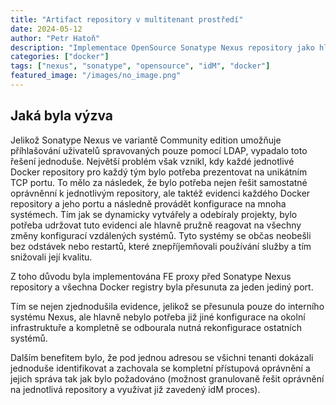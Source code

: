 ```yaml
---
title: "Artifact repository v multitenant prostředí"
date: 2024-05-12
author: "Petr Hatoň"
description: "Implementace OpenSource Sonatype Nexus repository jako hlavního repozitáře pro verzování releasovaných aplikací a a jako proxy pro získávání nutných knihoven z upstreamu."
categories: ["docker"]
tags: ["nexus", "sonatype", "opensource", "idM", "docker"]
featured_image: "/images/no_image.png"
---
```


<!--{{< toc >}}-->

## Jaká byla výzva

Jelikož Sonatype Nexus ve variantě Community edition umožňuje příhlašování uživatelů spravovaných pouze pomocí LDAP, vypadalo toto řešení jednoduše. Největší problém však vznikl, kdy každé jednotlivé Docker repository pro každý tým bylo potřeba prezentovat na unikátním TCP portu. To mělo za následek, že bylo potřeba nejen řešit samostatné oprávněnní k jednotlivým repository, ale taktéž evidenci každého Docker repository a jeho portu a následně provádět konfigurace na mnoha systémech. Tím jak se dynamicky vytvářely a odebíraly projekty, bylo potřeba udržovat tuto evidenci ale hlavně pružně reagovat na všechny změny konfigurací vzdálených systémů. Tyto systémy se občas neobešli bez odstávek nebo restartů, které znepříjemňovali používání služby a tím snižovali její kvalitu.

Z toho důvodu byla implementována FE proxy před Sonatype Nexus repository a všechna Docker registry byla přesunuta za jeden jediný port.

Tím se nejen zjednodušila evidence, jelikož se přesunula pouze do interního systému Nexus, ale hlavně nebylo potřeba již jiné konfigurace na okolní infrastruktuře a kompletně se odbourala nutná rekonfigurace ostatních systémů.

Dalším benefitem bylo, že pod jednou adresou se všichni tenanti dokázali jednoduše identifikovat a zachovala se kompletní přístupová oprávnění a jejich správa tak jak bylo požadováno (možnost granulovaně řešit oprávnění na jednotlivá repository a využívat již zavedený idM proces).


